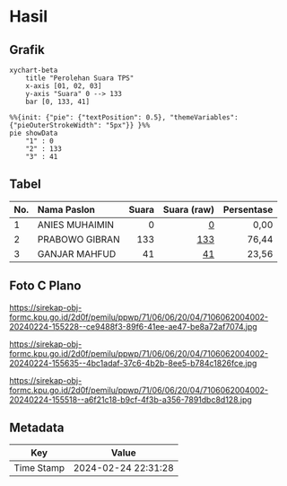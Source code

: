 # Hasil

## Grafik

```mermaid
xychart-beta
    title "Perolehan Suara TPS"
    x-axis [01, 02, 03]
    y-axis "Suara" 0 --> 133
    bar [0, 133, 41]
```

```mermaid
%%{init: {"pie": {"textPosition": 0.5}, "themeVariables": {"pieOuterStrokeWidth": "5px"}} }%%
pie showData
    "1" : 0
    "2" : 133
    "3" : 41
```

## Tabel

| No. | Nama Paslon    | Suara | Suara (raw) | Persentase |
|:--- |:-------------- | -----:| -----------:| ----------:|
| 1   | ANIES MUHAIMIN | 0     | [0][p-1]    | 0,00       |
| 2   | PRABOWO GIBRAN | 133   | [133][p-2]  | 76,44      |
| 3   | GANJAR MAHFUD  | 41    | [41][p-3]   | 23,56      |


[p-1]: https://github.com/gigit-pemilu/pemilu-2024-71-sulawesi-utara/blob/main/pilpres/hitung-suara/sub/71-sulawesi-utara/sub/06-minahasa-utara/sub/06-likupang-barat/sub/2004-airbanua/sub/002-tps/sub/paslon-1.txt
[p-2]: https://github.com/gigit-pemilu/pemilu-2024-71-sulawesi-utara/blob/main/pilpres/hitung-suara/sub/71-sulawesi-utara/sub/06-minahasa-utara/sub/06-likupang-barat/sub/2004-airbanua/sub/002-tps/sub/paslon-2.txt
[p-3]: https://github.com/gigit-pemilu/pemilu-2024-71-sulawesi-utara/blob/main/pilpres/hitung-suara/sub/71-sulawesi-utara/sub/06-minahasa-utara/sub/06-likupang-barat/sub/2004-airbanua/sub/002-tps/sub/paslon-3.txt

## Foto C Plano

https://sirekap-obj-formc.kpu.go.id/2d0f/pemilu/ppwp/71/06/06/20/04/7106062004002-20240224-155228--ce9488f3-89f6-41ee-ae47-be8a72af7074.jpg

https://sirekap-obj-formc.kpu.go.id/2d0f/pemilu/ppwp/71/06/06/20/04/7106062004002-20240224-155635--4bc1adaf-37c6-4b2b-8ee5-b784c1826fce.jpg

https://sirekap-obj-formc.kpu.go.id/2d0f/pemilu/ppwp/71/06/06/20/04/7106062004002-20240224-155518--a6f21c18-b9cf-4f3b-a356-7891dbc8d128.jpg


## Metadata

| Key        | Value               |
| ---------- | ------------------- |
| Time Stamp | 2024-02-24 22:31:28 |



